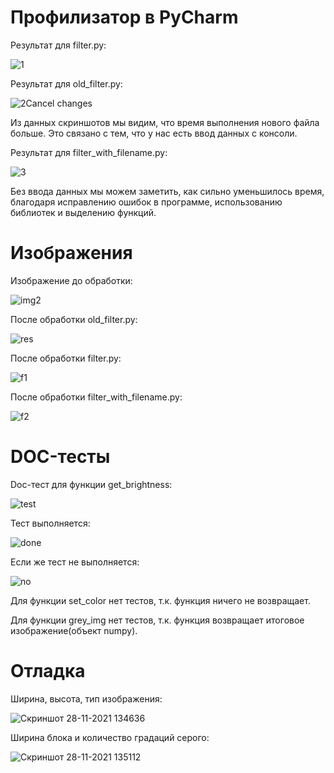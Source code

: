 # Профилизатор в PyCharm
Результат для filter.py:

![1](https://user-images.githubusercontent.com/93836720/143690360-55b364fd-cecc-433c-b1c4-35286e09d7cf.jpg)

Результат для old_filter.py:

![2](https://user-images.githubusercontent.com/93836720/143690369-0abb0a71-5303-4cc2-8c51-fc0de17235be.jpg)Cancel changes


Из данных скриншотов мы видим, что время выполнения нового файла больше. Это связано с тем, что у нас есть ввод данных с консоли.

Результат для filter_with_filename.py:

![3](https://user-images.githubusercontent.com/93836720/143690370-fb40b284-a834-44b6-ae4b-a4e0a6e3b764.jpg)

Без ввода данных мы можем заметить, как сильно уменьшилось время, благодаря исправлению ошибок в программе, использованию библиотек и выделению функций.


# Изображения
Изображение до обработки: 

![img2](https://user-images.githubusercontent.com/93836720/143719660-8c0b8ed1-ba7c-4ae5-ac5d-62793faea510.jpg)

После обработки old_filter.py:

![res](https://user-images.githubusercontent.com/93836720/143719788-dce68f67-e0c8-4906-8c42-8c7b522db94e.jpg)

После обработки filter.py:

![f1](https://user-images.githubusercontent.com/93836720/143719797-d3b93cf9-d2dd-4c57-aa6c-1d214a810f63.jpg)


После обработки filter_with_filename.py:

![f2](https://user-images.githubusercontent.com/93836720/143719814-37ae3915-fcc9-4f96-9572-41f9bdcec0ae.jpg)


# DOC-тесты

Doc-тест для функции get_brightness:

![test](https://user-images.githubusercontent.com/93836720/143733664-7ee466a4-d591-4b38-99b8-fa5cb07048c4.jpg)

Тест выполняется:

![done](https://user-images.githubusercontent.com/93836720/143733678-5d55de4b-1fea-4338-9ab8-db0e37f3a7b1.jpg)

Если же тест не выполняется:

![no](https://user-images.githubusercontent.com/93836720/143733684-f53870bd-8cda-4a47-a44a-eeed745cf7ae.jpg)

Для функции set_color нет тестов, т.к. функция ничего не возвращает.

Для функции grey_img нет тестов, т.к. функция возвращает итоговое изображение(объект numpy).

# Отладка

Ширина, высота, тип изображения:

![Скриншот 28-11-2021 134636](https://user-images.githubusercontent.com/93836720/143736081-9187d324-6e13-4f8b-b785-ed08a7ea413f.jpg)


Ширина блока и количество градаций серого:

![Скриншот 28-11-2021 135112](https://user-images.githubusercontent.com/93836720/143736100-1cf6d3eb-eaa3-4190-995f-995690782e39.jpg)
